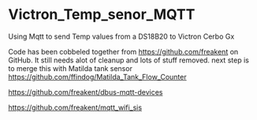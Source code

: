 # Victron_Temp_senor_MQTT
Using Mqtt to send Temp values from a DS18B20 to Victron Cerbo Gx

Code has been cobbeled together from https://github.com/freakent on GitHub.
It still needs alot of cleanup and lots of stuff removed. 
next step is to merge this with Matilda tank sensor
https://github.com/ffindog/Matilda_Tank_Flow_Counter

https://github.com/freakent/dbus-mqtt-devices

https://github.com/freakent/mqtt_wifi_sis  
